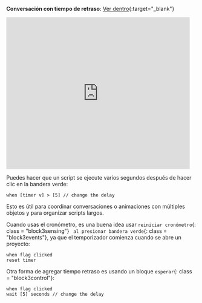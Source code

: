 **Conversación con tiempo de retraso**: [Ver dentro](https://scratch.mit.edu/projects/499336065/editor){:target="_blank"}

<div class="scratch-preview">
  <iframe allowtransparency="true" width="485" height="402" src="https://scratch.mit.edu/projects/embed/499336065/?autostart=false" frameborder="0"></iframe>
</div>

Puedes hacer que un script se ejecute varios segundos después de hacer clic en la bandera verde:

```blocks3
when [timer v] > [5] // change the delay
```

Esto es útil para coordinar conversaciones o animaciones con múltiples objetos y para organizar scripts largos.

Cuando usas el cronómetro, es una buena idea usar `reiniciar cronómetro`{: class = "block3sensing"} ` al presionar bandera verde`{: class = "block3events"}, ya que el temporizador comienza cuando se abre un proyecto:

```blocks3
when flag clicked
reset timer
```

Otra forma de agregar tiempo retraso es usando un bloque `esperar`{: class = "block3control"}:

```blocks3
when flag clicked
wait [5] seconds // change the delay
```

